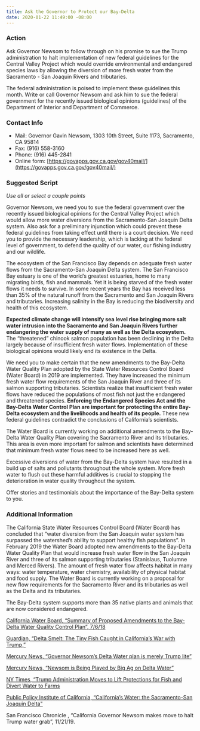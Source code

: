 ```yaml
---
title: Ask the Governor to Protect our Bay-Delta
date: 2020-01-22 11:49:00 -08:00
---
```


### Action
Ask Governor Newsom to follow through on his promise to sue the Trump administration to halt implementation of new federal guidelines for the Central Valley Project which would override environmental and endangered species laws by allowing the diversion of more fresh water from the Sacramento - San Joaquin Rivers and tributaries.  

The federal administration is poised to implement these guidelines this month. Write or call Governor Newsom and ask him to sue the federal government for the recently issued biological opinions (guidelines) of the Department of Interior and Department of Commerce.  

### Contact Info
* Mail: Governor Gavin Newsom, 1303 10th Street, Suite 1173, Sacramento, CA 95814  
* Fax: (916) 558-3160  
* Phone: (916) 445-2841  
* Online form: [https://govapps.gov.ca.gov/gov40mail/](https://govapps.gov.ca.gov/gov40mail/)  

### Suggested Script
*Use all or select a couple points*  

Governor Newsom, we need you to sue the federal government over the recently issued biological opinions for the Central Valley Project which would allow more water diversions from the Sacramento-San Joaquin Delta system. Also ask for a preliminary injunction which could prevent these federal guidelines from taking effect until there is a court decision. We need you to provide the necessary leadership, which is lacking at the federal level of government, to defend the quality of our water, our fishing industry and our wildlife.  

The ecosystem of the San Francisco Bay depends on adequate fresh water flows from the Sacramento-San Joaquin Delta system. The San Francisco Bay estuary is one of the world’s greatest estuaries, home to many migrating birds, fish and mammals. Yet it is being starved of the fresh water flows it needs to survive. In some recent years the Bay has received less than 35% of the natural runoff from the Sacramento and San Joaquin Rivers and tributaries.
Increasing salinity in the Bay is reducing the biodiversity and health of this ecosystem.  

**Expected climate change will intensify sea level rise bringing more salt water intrusion into the Sacramento and San Joaquin Rivers further endangering the water supply of many as well as the Delta ecosystem.** The “threatened” chinook salmon population has been declining in the Delta largely because of insufficient fresh water flows. Implementation of these biological opinions would likely end its existence in the Delta.  

We need you to make certain that the new amendments to the Bay-Delta Water Quality Plan adopted by the State Water Resources Control Board (Water Board) in 2019 are implemented. They have  increased the minimum fresh water flow requirements of the San Joaquin River and three of its salmon supporting tributaries. Scientists realize that insufficient fresh water flows have reduced the populations of most fish not just the endangered and threatened species. **Enforcing the Endangered Species Act and the Bay-Delta Water Control Plan are important for protecting the entire Bay-Delta ecosystem and the livelihoods and health of its people.** These new federal guidelines contradict the conclusions of California’s scientists.  

The Water Board is currently working on additional amendments to the Bay-Delta Water Quality Plan  covering the Sacramento River and its tributaries. This area is even more important for salmon and scientists have determined that minimum fresh water flows need to be increased here as well.  

Excessive diversions of water from the Bay-Delta system have resulted in a build up of salts and pollutants throughout the whole system. More fresh water to flush out these harmful additives is crucial to stopping the deterioration in water quality throughout the system.  

Offer stories and testimonials about the importance of the Bay-Delta system to you.  

### Additional Information
The California State Water Resources Control Board (Water Board) has concluded that “water diversion from the San Joaquin water system has surpassed the watershed’s ability to support healthy fish populations”. In February 2019 the Water Board adopted new amendments to the Bay-Delta Water Quality Plan that would increase fresh water flow in the San Joaquin River and three of its salmon supporting tributaries (Stanislaus, Tuolumne and Merced Rivers). The amount of fresh water flow affects habitat in many ways: water temperature, water chemistry, availability of physical habitat and food supply. The Water Board is currently working on a proposal for new flow requirements for the Sacramento River and its tributaries as well as the Delta and its tributaries.  

The Bay-Delta system supports more than 35 native plants and animals that are now considered endangered.  

[California Water Board, “Summary of Proposed Amendments to the Bay-Delta Water Quality Control Plan”, 7/6/18](https://www.waterboards.ca.gov/waterrights/water_issues/programs/bay_delta/docs/sed/lsjr_sdwq_summary_070618.pdf)  

[Guardian, “Delta Smelt: The Tiny Fish Caught in California’s War with Trump,”](https://www.theguardian.com/environment/2019/dec/22/delta-smelt-fish-trump-california-aoe?CMP=share_btn_link)  

[Mercury News, “Governor Newsom’s Delta Water plan is merely Trump lite”](https://www.mercurynews.com/2019/11/24/editorial-governor-sends-mixed-message-on-delta-water/
)  

[Mercury News, “Newsom is Being Played by Big Ag on Delta Water”](https://www.mercurynews.com/2019/12/29/editorial-newsom-is-being-played-by-big-ag-on-delta-water/
)   

[NY Times, “Trump Administration Moves to Lift Protections for Fish and Divert Water to Farms](https://www.nytimes.com/2019/10/22/climate/trump-delta-smelt.html)   

[Public Policy Institute of California, “California’s Water: the Sacramento-San Joaquin Delta"](https://www.ppic.org/publication/californias-water-the-sacramento-san-joaquin-delta/)

San Francisco Chronicle , “California Governor Newsom makes move to halt Trump water grab”, 11/21/19.  